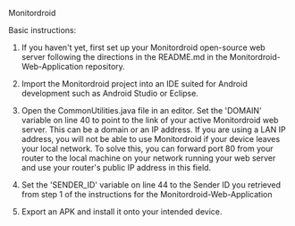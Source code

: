 Monitordroid

Basic instructions:

1. If you haven't yet, first set up your Monitordroid open-source web server following the directions in the README.md in    the Monitordroid-Web-Application repository. 

2. Import the Monitordroid project into an IDE suited for Android development such as Android Studio or Eclipse. 

3. Open the CommonUtilities.java file in an editor. Set the 'DOMAIN' variable on line 40 to point to the link of your       active Monitordroid web server. This can be a domain or an IP address. If you are using a LAN IP address, you will not    be able to use Monitordroid if your device leaves your local network. To solve this, you can forward port 80 from your    router to the local machine on your network running your web server and use your router's public IP address in this      field.

4. Set the 'SENDER_ID' variable on line 44 to the Sender ID you retrieved from step 1 of the instructions for the           Monitordroid-Web-Application

5. Export an APK and install it onto your intended device.  
